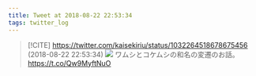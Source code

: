 ```yaml
---
title: Tweet at 2018-08-22 22:53:34
tags: twitter_log
---
```


> [!CITE] https://twitter.com/kaisekiriu/status/1032264518678675456 (2018-08-22 22:53:34)
> ![](https://twitter.com/kaisekiriu/status/1032264518678675456)
> ワムシとコケムシの和名の変遷のお話。
> https://t.co/Qw9MyftNuO
